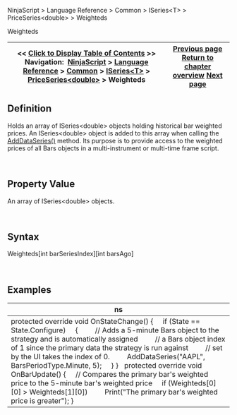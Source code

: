 ﻿


NinjaScript \> Language Reference \> Common \> ISeries\<T\> \> PriceSeries\<double\> \> Weighteds






















Weighteds







| \<\< [Click to Display Table of Contents](weighteds.md) \>\> **Navigation:**     [NinjaScript](ninjascript.md) \> [Language Reference](language_reference_wip.md) \> [Common](common.md) \> [ISeries\<T\>](iseriest.md) \> [PriceSeries\<double\>](priceseries.md) \> Weighteds | [Previous page](weighted.md) [Return to chapter overview](priceseries.md) [Next page](timeseries.md) |
| --- | --- |











## Definition


Holds an array of ISeries\<double\> objects holding historical bar weighted prices. An ISeries\<double\> object is added to this array when calling the [AddDataSeries()](adddataseries.md) method. Its purpose is to provide access to the weighted prices of all Bars objects in a multi\-instrument or multi\-time frame script. 


 


## Property Value


An array of ISeries\<double\> objects.


 


## Syntax
Weighteds\[int barSeriesIndex]\[int barsAgo]


 


## 


## Examples




| ns |
| --- |
| protected override void OnStateChange()  {       if (State \=\= State.Configure)      {          // Adds a 5\-minute Bars object to the strategy and is automatically assigned          // a Bars object index of 1 since the primary data the strategy is run against          // set by the UI takes the index of 0\.          AddDataSeries("AAPL", BarsPeriodType.Minute, 5);      } }    protected override void OnBarUpdate()  {       // Compares the primary bar's weighted price to the 5\-minute bar's weighted price       if (Weighteds\[0]\[0] \> Weighteds\[1]\[0])           Print("The primary bar's weighted price is greater");  } |









